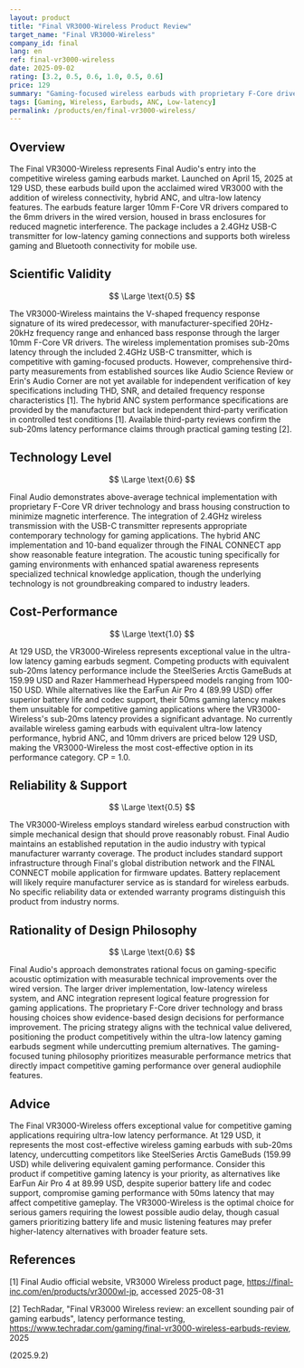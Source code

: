 ```yaml
---
layout: product
title: "Final VR3000-Wireless Product Review"
target_name: "Final VR3000-Wireless"
company_id: final
lang: en
ref: final-vr3000-wireless
date: 2025-09-02
rating: [3.2, 0.5, 0.6, 1.0, 0.5, 0.6]
price: 129
summary: "Gaming-focused wireless earbuds with proprietary F-Core drivers and ultra-low sub-20ms latency, representing exceptional value in the competitive gaming earbuds segment."
tags: [Gaming, Wireless, Earbuds, ANC, Low-latency]
permalink: /products/en/final-vr3000-wireless/
---
```


## Overview

The Final VR3000-Wireless represents Final Audio's entry into the competitive wireless gaming earbuds market. Launched on April 15, 2025 at 129 USD, these earbuds build upon the acclaimed wired VR3000 with the addition of wireless connectivity, hybrid ANC, and ultra-low latency features. The earbuds feature larger 10mm F-Core VR drivers compared to the 6mm drivers in the wired version, housed in brass enclosures for reduced magnetic interference. The package includes a 2.4GHz USB-C transmitter for low-latency gaming connections and supports both wireless gaming and Bluetooth connectivity for mobile use.

## Scientific Validity

$$ \Large \text{0.5} $$

The VR3000-Wireless maintains the V-shaped frequency response signature of its wired predecessor, with manufacturer-specified 20Hz-20kHz frequency range and enhanced bass response through the larger 10mm F-Core VR drivers. The wireless implementation promises sub-20ms latency through the included 2.4GHz USB-C transmitter, which is competitive with gaming-focused products. However, comprehensive third-party measurements from established sources like Audio Science Review or Erin's Audio Corner are not yet available for independent verification of key specifications including THD, SNR, and detailed frequency response characteristics [1]. The hybrid ANC system performance specifications are provided by the manufacturer but lack independent third-party verification in controlled test conditions [1]. Available third-party reviews confirm the sub-20ms latency performance claims through practical gaming testing [2].

## Technology Level

$$ \Large \text{0.6} $$

Final Audio demonstrates above-average technical implementation with proprietary F-Core VR driver technology and brass housing construction to minimize magnetic interference. The integration of 2.4GHz wireless transmission with the USB-C transmitter represents appropriate contemporary technology for gaming applications. The hybrid ANC implementation and 10-band equalizer through the FINAL CONNECT app show reasonable feature integration. The acoustic tuning specifically for gaming environments with enhanced spatial awareness represents specialized technical knowledge application, though the underlying technology is not groundbreaking compared to industry leaders.

## Cost-Performance

$$ \Large \text{1.0} $$

At 129 USD, the VR3000-Wireless represents exceptional value in the ultra-low latency gaming earbuds segment. Competing products with equivalent sub-20ms latency performance include the SteelSeries Arctis GameBuds at 159.99 USD and Razer Hammerhead Hyperspeed models ranging from 100-150 USD. While alternatives like the EarFun Air Pro 4 (89.99 USD) offer superior battery life and codec support, their 50ms gaming latency makes them unsuitable for competitive gaming applications where the VR3000-Wireless's sub-20ms latency provides a significant advantage. No currently available wireless gaming earbuds with equivalent ultra-low latency performance, hybrid ANC, and 10mm drivers are priced below 129 USD, making the VR3000-Wireless the most cost-effective option in its performance category. CP = 1.0.

## Reliability & Support

$$ \Large \text{0.5} $$

The VR3000-Wireless employs standard wireless earbud construction with simple mechanical design that should prove reasonably robust. Final Audio maintains an established reputation in the audio industry with typical manufacturer warranty coverage. The product includes standard support infrastructure through Final's global distribution network and the FINAL CONNECT mobile application for firmware updates. Battery replacement will likely require manufacturer service as is standard for wireless earbuds. No specific reliability data or extended warranty programs distinguish this product from industry norms.

## Rationality of Design Philosophy

$$ \Large \text{0.6} $$

Final Audio's approach demonstrates rational focus on gaming-specific acoustic optimization with measurable technical improvements over the wired version. The larger driver implementation, low-latency wireless system, and ANC integration represent logical feature progression for gaming applications. The proprietary F-Core driver technology and brass housing choices show evidence-based design decisions for performance improvement. The pricing strategy aligns with the technical value delivered, positioning the product competitively within the ultra-low latency gaming earbuds segment while undercutting premium alternatives. The gaming-focused tuning philosophy prioritizes measurable performance metrics that directly impact competitive gaming performance over general audiophile features.

## Advice

The Final VR3000-Wireless offers exceptional value for competitive gaming applications requiring ultra-low latency performance. At 129 USD, it represents the most cost-effective wireless gaming earbuds with sub-20ms latency, undercutting competitors like SteelSeries Arctis GameBuds (159.99 USD) while delivering equivalent gaming performance. Consider this product if competitive gaming latency is your priority, as alternatives like EarFun Air Pro 4 at 89.99 USD, despite superior battery life and codec support, compromise gaming performance with 50ms latency that may affect competitive gameplay. The VR3000-Wireless is the optimal choice for serious gamers requiring the lowest possible audio delay, though casual gamers prioritizing battery life and music listening features may prefer higher-latency alternatives with broader feature sets.

## References

[1] Final Audio official website, VR3000 Wireless product page, https://final-inc.com/en/products/vr3000wl-jp, accessed 2025-08-31

[2] TechRadar, "Final VR3000 Wireless review: an excellent sounding pair of gaming earbuds", latency performance testing, https://www.techradar.com/gaming/final-vr3000-wireless-earbuds-review, 2025

(2025.9.2)